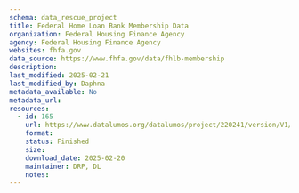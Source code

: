 ```yaml
---
schema: data_rescue_project 
title: Federal Home Loan Bank Membership Data
organization: Federal Housing Finance Agency
agency: Federal Housing Finance Agency
websites: fhfa.gov
data_source: https://www.fhfa.gov/data/fhlb-membership
description: 
last_modified: 2025-02-21
last_modified_by: Daphna
metadata_available: No
metadata_url: 
resources:
  - id: 165
    url: https://www.datalumos.org/datalumos/project/220241/version/V1/view
    format: 
    status: Finished
    size: 
    download_date: 2025-02-20
    maintainer: DRP, DL
    notes: 
---
```

